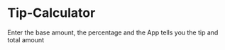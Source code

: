 # Tip-Calculator
Enter the base amount, the percentage and the App tells you the tip and total amount
